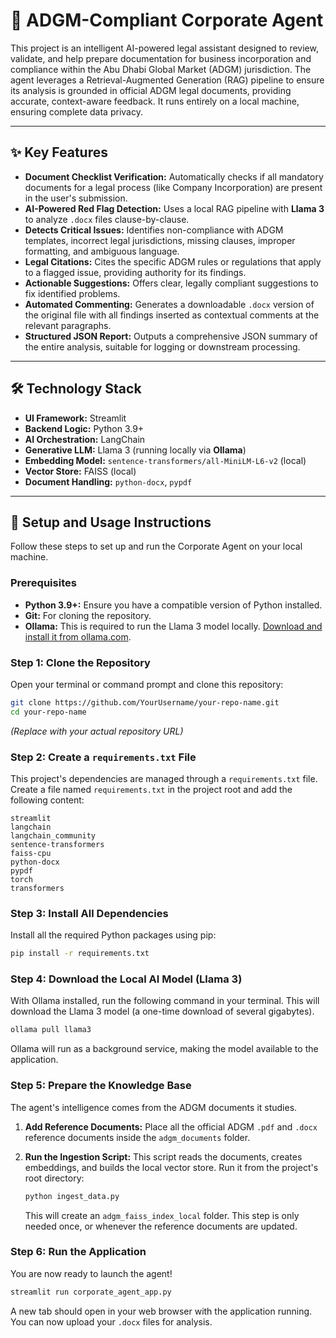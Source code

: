 # 🤖 ADGM-Compliant Corporate Agent

This project is an intelligent AI-powered legal assistant designed to review, validate, and help prepare documentation for business incorporation and compliance within the Abu Dhabi Global Market (ADGM) jurisdiction.
The agent leverages a Retrieval-Augmented Generation (RAG) pipeline to ensure its analysis is grounded in official ADGM legal documents, providing accurate, context-aware feedback. It runs entirely on a local machine, ensuring complete data privacy.

---

## ✨ Key Features

*   **Document Checklist Verification:** Automatically checks if all mandatory documents for a legal process (like Company Incorporation) are present in the user's submission.
*   **AI-Powered Red Flag Detection:** Uses a local RAG pipeline with **Llama 3** to analyze `.docx` files clause-by-clause.
*   **Detects Critical Issues:** Identifies non-compliance with ADGM templates, incorrect legal jurisdictions, missing clauses, improper formatting, and ambiguous language.
*   **Legal Citations:** Cites the specific ADGM rules or regulations that apply to a flagged issue, providing authority for its findings.
*   **Actionable Suggestions:** Offers clear, legally compliant suggestions to fix identified problems.
*   **Automated Commenting:** Generates a downloadable `.docx` version of the original file with all findings inserted as contextual comments at the relevant paragraphs.
*   **Structured JSON Report:** Outputs a comprehensive JSON summary of the entire analysis, suitable for logging or downstream processing.

---

## 🛠️ Technology Stack

*   **UI Framework:** Streamlit
*   **Backend Logic:** Python 3.9+
*   **AI Orchestration:** LangChain
*   **Generative LLM:** Llama 3 (running locally via **Ollama**)
*   **Embedding Model:** `sentence-transformers/all-MiniLM-L6-v2` (local)
*   **Vector Store:** FAISS (local)
*   **Document Handling:** `python-docx`, `pypdf`

---

## 🚀 Setup and Usage Instructions

Follow these steps to set up and run the Corporate Agent on your local machine.

### Prerequisites

*   **Python 3.9+:** Ensure you have a compatible version of Python installed.
*   **Git:** For cloning the repository.
*   **Ollama:** This is required to run the Llama 3 model locally. [Download and install it from ollama.com](https://ollama.com/).

### Step 1: Clone the Repository

Open your terminal or command prompt and clone this repository:

```bash
git clone https://github.com/YourUsername/your-repo-name.git
cd your-repo-name
```
*(Replace with your actual repository URL)*

### Step 2: Create a `requirements.txt` File

This project's dependencies are managed through a `requirements.txt` file. Create a file named `requirements.txt` in the project root and add the following content:

```text
streamlit
langchain
langchain_community
sentence-transformers
faiss-cpu
python-docx
pypdf
torch
transformers
```

### Step 3: Install All Dependencies

Install all the required Python packages using pip:

```bash
pip install -r requirements.txt
```

### Step 4: Download the Local AI Model (Llama 3)

With Ollama installed, run the following command in your terminal. This will download the Llama 3 model (a one-time download of several gigabytes).

```bash
ollama pull llama3
```
Ollama will run as a background service, making the model available to the application.

### Step 5: Prepare the Knowledge Base

The agent's intelligence comes from the ADGM documents it studies.

1.  **Add Reference Documents:** Place all the official ADGM `.pdf` and `.docx` reference documents inside the `adgm_documents` folder.
2.  **Run the Ingestion Script:** This script reads the documents, creates embeddings, and builds the local vector store. Run it from the project's root directory:

    ```bash
    python ingest_data.py
    ```
    This will create an `adgm_faiss_index_local` folder. This step is only needed once, or whenever the reference documents are updated.

### Step 6: Run the Application

You are now ready to launch the agent!

```bash
streamlit run corporate_agent_app.py
```

A new tab should open in your web browser with the application running. You can now upload your `.docx` files for analysis.
